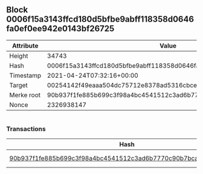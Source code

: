 ## Block 0006f15a3143ffcd180d5bfbe9abff118358d0646fa0ef0ee942e0143bf26725

Attribute | Value
--- | ---
Height | 34743
Hash | 0006f15a3143ffcd180d5bfbe9abff118358d0646fa0ef0ee942e0143bf26725
Timestamp | 2021-04-24T07:32:16+00:00
Target | 00254142f49eaaa504dc75712e8378ad5316cbcead634704b3734b6271167cc4
Merke root | 90b937f1fe885b699c3f98a4bc4541512c3ad6b7770c90b7bca554dbf72c9f0e
Nonce | 2326938147

```

```

### Transactions

Hash | Amount
--- | ---
[90b937f1fe885b699c3f98a4bc4541512c3ad6b7770c90b7bca554dbf72c9f0e](90b937f1fe885b699c3f98a4bc4541512c3ad6b7770c90b7bca554dbf72c9f0e.md) | 10.00000000 SKEPTI 
